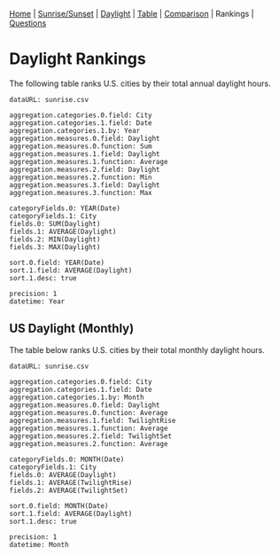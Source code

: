 [Home](#url=README.md) |
[Sunrise/Sunset](#url=sunrise.md) |
[Daylight](#url=daylight.md) |
[Table](#url=daylight-table.md) |
[Comparison](#url=compare.md) |
Rankings |
[Questions](#url=questions.md)


# Daylight Rankings

The following table ranks U.S. cities by their total annual daylight hours.

~~~ data-table
dataURL: sunrise.csv

aggregation.categories.0.field: City
aggregation.categories.1.field: Date
aggregation.categories.1.by: Year
aggregation.measures.0.field: Daylight
aggregation.measures.0.function: Sum
aggregation.measures.1.field: Daylight
aggregation.measures.1.function: Average
aggregation.measures.2.field: Daylight
aggregation.measures.2.function: Min
aggregation.measures.3.field: Daylight
aggregation.measures.3.function: Max

categoryFields.0: YEAR(Date)
categoryFields.1: City
fields.0: SUM(Daylight)
fields.1: AVERAGE(Daylight)
fields.2: MIN(Daylight)
fields.3: MAX(Daylight)

sort.0.field: YEAR(Date)
sort.1.field: AVERAGE(Daylight)
sort.1.desc: true

precision: 1
datetime: Year
~~~


## US Daylight (Monthly)

The table below ranks U.S. cities by their total monthly daylight hours.

~~~ data-table
dataURL: sunrise.csv

aggregation.categories.0.field: City
aggregation.categories.1.field: Date
aggregation.categories.1.by: Month
aggregation.measures.0.field: Daylight
aggregation.measures.0.function: Average
aggregation.measures.1.field: TwilightRise
aggregation.measures.1.function: Average
aggregation.measures.2.field: TwilightSet
aggregation.measures.2.function: Average

categoryFields.0: MONTH(Date)
categoryFields.1: City
fields.0: AVERAGE(Daylight)
fields.1: AVERAGE(TwilightRise)
fields.2: AVERAGE(TwilightSet)

sort.0.field: MONTH(Date)
sort.1.field: AVERAGE(Daylight)
sort.1.desc: true

precision: 1
datetime: Month
~~~
